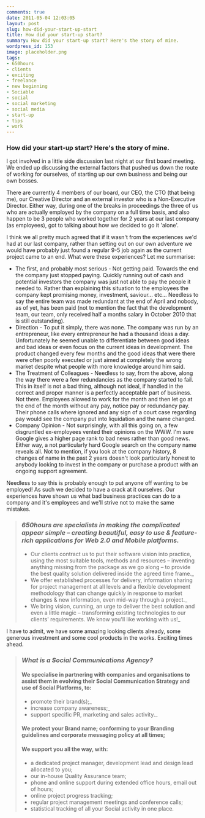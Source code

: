 ```yaml
---
comments: true
date: 2011-05-04 12:03:05
layout: post
slug: how-did-your-start-up-start
title: How did your start-up start?
summary: How did your start-up start? Here's the story of mine.
wordpress_id: 153
image: placeholder.png
tags:
- 650hours
- clients
- exciting
- freelance
- new beginning
- Sociable
- social
- social marketing
- social media
- start-up
- tips
- work
---
```


### How did your start-up start? Here's the story of mine.

I got involved in a little side discussion last night at our first board meeting. We ended up discussing the external factors that pushed us down the route of working for ourselves, of starting up our own business and being our own bosses.

There are currently 4 members of our board, our CEO, the CTO (that being me), our Creative Director and an external investor who is a Non-Executive Director. Either way, during one of the breaks in proceedings the three of us who are actually employed by the company on a full time basis, and also happen to be 3 people who worked together for 2 years at our last company (as employees), got to talking about how we decided to go it 'alone'.

I think we all pretty much agreed that if it wasn't from the experiences we'd had at our last company, rather than setting out on our own adventure we would have probably just found a regular 9-5 job again as the current project came to an end. What were these experiences? Let me summarise:

- The first, and probably most serious - Not getting paid. Towards the end the company just stopped paying. Quickly running out of cash and potential investors the company was just not able to pay the people it needed to. Rather than explaining this situation to the employees the company kept promising money, investment, saviour... etc... Needless to say the entire team was made redundant at the end of April and nobody, as of yet, has been paid (not to mention the fact that the development team, our team, only received half a months salary in October 2010 that is still outstanding).
- Direction - To put it simply, there was none. The company was run by an entrepreneur, like every entrepreneur he had a thousand ideas a day. Unfortunately he seemed unable to differentiate between good ideas and bad ideas or even focus on the current ideas in development. The product changed every few months and the good ideas that were there were often poorly executed or just aimed at completely the wrong market despite what people with more knowledge around him said.
- The Treatment of Colleagues - Needless to say, from the above, along the way there were a few redundancies as the company started to fail. This in itself is not a bad thing, although not ideal, if handled in the correct and proper manner is a perfectly acceptable part of business. Not there. Employees allowed to work for the month and then let go at the end of the month without any pay, notice pay or redundancy pay. Their phone calls where ignored and any sign of a court case regarding pay would see the company put into liquidation and the name changed.
- Company Opinion - Not surprisingly, with all this going on, a few disgruntled ex-employees vented their opinions on the WWW. I'm sure Google gives a higher page rank to bad news rather than good news. Either way, a not particularly hard Google search on the company name reveals all. Not to mention, if you look at the company history, 8 changes of name in the past 2 years doesn't look particularly honest to anybody looking to invest in the company or purchase a product with an ongoing support agreement.

Needless to say this is probably enough to put anyone off wanting to be employed! As such we decided to have a crack at it ourselves. Our experiences have shown us what bad business practices can do to a company and it's employees and we'll strive not to make the same mistakes.

> ### _650hours are specialists in making the complicated appear simple – creating beautiful, easy to use & feature-rich applications for Web 2.0 and Mobile platforms._
> 
> - Our clients contract us to put their software vision into practice, using the most suitable tools, methods and resources – inventing anything missing from the package as we go along – to provide the best quality solution delivered inside the agreed time frame._
> - We offer established processes for delivery, information sharing for project management at all levels and a flexible development methodology that can change quickly in response to market changes & new information, even mid-way through a project._
> - We bring vision, cunning, an urge to deliver the best solution and even a little magic – transforming existing technologies to our clients' requirements. We know you'll like working with us!_

I have to admit, we have some amazing looking clients already, some generous investment and some cool products in the works. Exciting times ahead.

> ### _What is a Social Communications Agency?_
> 
> #### We specialise in partnering with companies and organisations to assist them in evolving their Social Communication Strategy and use of Social Platforms, to:
>
>  - promote their brand(s);_
>  - increase company awareness;_
>  - support specific PR, marketing and sales activity._
> #### We protect your Brand name; conforming to your Branding guidelines and corporate messaging policy at all times;
> #### We support you all the way, with:
>
>  - a dedicated project manager, development lead and design lead allocated to you;
>  - our in-house Quality Assurance team;
>  - phone and online support during extended office hours, email out of hours;
>  - online project progress tracking;
>  - regular project management meetings and conference calls;
>  - statistical tracking of all your Social activity in one place.